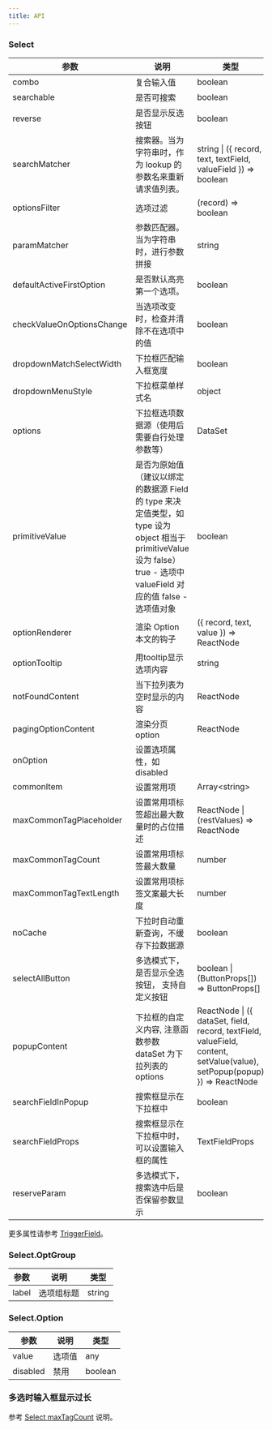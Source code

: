 ```yaml
---
title: API
---
```


### Select

| 参数                      | 说明                                                                                                                                                                        | 类型                                                           | 默认值                                                                      | 版本 |
| ------------------------- | --------------------------------------------------------------------------------------------------------------------------------------------------------------------------- | -------------------------------------------------------------- | --------------------------------------------------------------------------- | ----- |
| combo                     | 复合输入值                                                                                                                                                                  | boolean                                                        | false                                                                       |      |
| searchable                | 是否可搜索                                                                                                                                                                  | boolean                                                        | false                                                                       |      |
| reverse                | 是否显示反选按钮                                                                                                                                                               | boolean                                                        | true                                                                       | 1.0.0      |
| searchMatcher             | 搜索器。当为字符串时，作为 lookup 的参数名来重新请求值列表。                                                                                                                | string \| ({ record, text, textField, valueField }) => boolean | ({ record, text, textField }) => record.get(textField).indexOf(text) !== -1 |      |
| optionsFilter             | 选项过滤                                                                                                                                                                    | (record) => boolean                                            |                                                                             |      |
| paramMatcher | 参数匹配器。当为字符串时，进行参数拼接 | string | ({ record, text, textField, valueField }) => string | | |
| defaultActiveFirstOption | 是否默认高亮第一个选项。 | boolean | true | 1.5.0-beta.0 |
| checkValueOnOptionsChange | 当选项改变时，检查并清除不在选项中的值                                                                                                                                      | boolean                                                        | true                                                                        |      |
| dropdownMatchSelectWidth  | 下拉框匹配输入框宽度                                                                                                                                                        | boolean                                                        | true                                                                        |      |
| dropdownMenuStyle         | 下拉框菜单样式名                                                                                                                                                            | object                                                         |                                                                             |      |
| options                   | 下拉框选项数据源（使用后需要自行处理参数等）                                                                                                                                | DataSet                                                        |                                                                             |      |
| primitiveValue            | 是否为原始值（建议以绑定的数据源 Field 的 type 来决定值类型，如 type 设为 object 相当于 primitiveValue 设为 false）true - 选项中 valueField 对应的值 false - 选项值对象 | boolean                                                        |                                                                             |      |
| optionRenderer            | 渲染 Option 本文的钩子                                                                                                                                                      | ({ record, text, value }) => ReactNode                         |                                                                             |      |
| optionTooltip | 用tooltip显示选项内容 | string  |      none \| always \| overflow                   | 1.4.0 |
| notFoundContent           | 当下拉列表为空时显示的内容                                                                                                                                                  | ReactNode                                                      |                                                                             |      |
| pagingOptionContent | 渲染分页 option | ReactNode | | |
| onOption                  | 设置选项属性，如 disabled         |
| commonItem | 设置常用项 | Array&lt;string&gt; | |     |
| maxCommonTagPlaceholder | 设置常用项标签超出最大数量时的占位描述 | ReactNode \| (restValues) => ReactNode |  |        |
| maxCommonTagCount | 设置常用项标签最大数量 | number |  |      |
| maxCommonTagTextLength | 设置常用项标签文案最大长度 | number |  |                                                                                                                          | ({ dataSet, record })) => object                               |                                                                             |       |
| noCache    | 下拉时自动重新查询，不缓存下拉数据源                                   | boolean |   |       |
| selectAllButton | 多选模式下，是否显示全选按钮， 支持自定义按钮 | boolean \| (ButtonProps[]) => ButtonProps[] | true | 1.0.0       |
| popupContent | 下拉框的自定义内容, 注意函数参数 dataSet 为下拉列表的 options | ReactNode \| ({ dataSet, field, record, textField, valueField, content, setValue(value), setPopup(popup) }) => ReactNode | | 1.4.1      |
| searchFieldInPopup | 搜索框显示在下拉框中  | boolean |  | 1.4.4 |
| searchFieldProps | 搜索框显示在下拉框中时，可以设置输入框的属性  | TextFieldProps |  | 1.4.4 |
| reserveParam | 多选模式下，搜索选中后是否保留参数显示 | boolean | [globalConfig.selectReserveParam](/zh/procmp/configure/configure#api)  | 1.5.7 |

更多属性请参考 [TriggerField](/zh/procmp/abstract/trigger-field/#TriggerField)。

### Select.OptGroup

| 参数  | 说明       | 类型   | 
| ----- | ---------- | ------ | 
| label | 选项组标题 | string |

### Select.Option

| 参数     | 说明   | 类型    | 
| -------- | ------ | ------- |
| value    | 选项值 | any     | 
| disabled | 禁用   | boolean | 


### 多选时输入框显示过长

参考 [Select maxTagCount](/zh/tutorials/select#多选时输入框显示过长) 说明。
